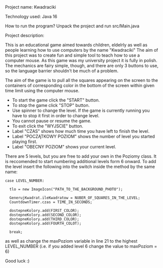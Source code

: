 Project name: 
Kwadraciki


Technology used:
Java 16


How to run the program?
Unpack the project and run src/Main.java


Project description:

This is an educational game aimed towards children, eldelrly as well as people learning how to use computers by the name "Kwadraciki"
The aim of this project was to create fun and simple tool to teach how to use a computer mouse.
As this game was my university project it is fully in polish.
The mechanics are fairy simple, though, and there are only 3 buttons to use, so the language barrier shouldn't be much of a problem.

The aim of the game is to pull all the squares appearing on the screen to the containers of corresponding color in the bottom of the screen
within given time limit using the computer mouse.
- To start the game click the "START" button.
- To stop the game click "STOP" button.
- Use spinner to change the level. If the game is currently running you have to stop it first in order to change level.
- You cannot pause or resume the game.
- To exit click the "WYJSCIE" button.
- Label "CZAS" shows how much time you have left to finish the level.
- Label "POCZĄTKOWY POZIOM" shows the number of level you started playing first.
- Label "OBECNY POZIOM" shows your current level.

There are 5 levels, but you are free to add your own in the Poziomy class.
It is reccomended to start numbering additional levels form 6 onward. 
To add the level insert the following into the switch inside the method by the same name:

    case LEVEL_NUMBER:

      tlo = new ImageIcon("PATH_TO_THE_BACKGROUND_PHOTO");

      GenerujKwadrat.ileKwadratow = NUBER_OF_SQUARES_IN_THE_LEVEL;       
      CountdownTimer.czas = TIME_IN_SECONDS;               

      dostepneKolory.add(FIRST_COLOR); 
      dostepneKolory.add(SECOND_COLOR);
      dostepneKolory.add(THIRD_COLOR);
      dostepneKolory.add(FOURTH_COLOT);

      break;
  
as well as change the maxPoziom variable in line 21 to the highest LEVEL_NUMBER (i.e. if you added level 6 change the value to maxPoziom = 6)

Good luck :)
